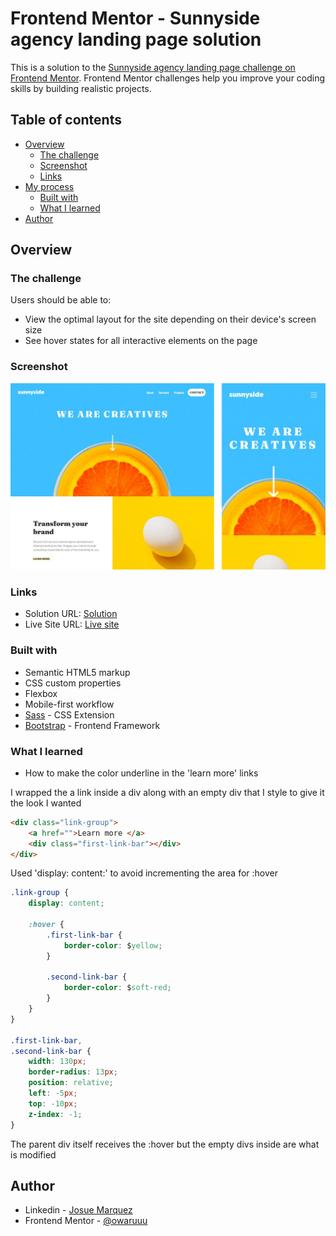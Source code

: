 # Frontend Mentor - Sunnyside agency landing page solution

This is a solution to the [Sunnyside agency landing page challenge on Frontend Mentor](https://www.frontendmentor.io/challenges/sunnyside-agency-landing-page-7yVs3B6ef). Frontend Mentor challenges help you improve your coding skills by building realistic projects.

## Table of contents

-   [Overview](#overview)
    -   [The challenge](#the-challenge)
    -   [Screenshot](#screenshot)
    -   [Links](#links)
-   [My process](#my-process)
    -   [Built with](#built-with)
    -   [What I learned](#what-i-learned)
-   [Author](#author)

## Overview

### The challenge

Users should be able to:

-   View the optimal layout for the site depending on their device's screen size
-   See hover states for all interactive elements on the page

### Screenshot

![](./assets/screenshots/siteref3.jpg)

### Links

-   Solution URL: [Solution](https://your-solution-url.com)
-   Live Site URL: [Live site](https://your-live-site-url.com)

### Built with

-   Semantic HTML5 markup
-   CSS custom properties
-   Flexbox
-   Mobile-first workflow
-   [Sass](https://sass-lang.com) - CSS Extension
-   [Bootstrap](https://getbootstrap.com) - Frontend Framework

### What I learned

- How to make the color underline in the 'learn more' links

I wrapped the a link inside a div along with an empty div that I style to give it the look I wanted
```html
<div class="link-group">
    <a href="">Learn more </a>
    <div class="first-link-bar"></div>
</div>
```

Used 'display: content:' to avoid incrementing the area for :hover
```css
.link-group {
    display: content;

    :hover {
        .first-link-bar {
            border-color: $yellow;
        }
    
        .second-link-bar {
            border-color: $soft-red;
        }
    }
}

.first-link-bar,
.second-link-bar {
    width: 130px;
    border-radius: 13px;
    position: relative;
    left: -5px;
    top: -10px;
    z-index: -1;
}
```
The parent div itself receives the :hover but the empty divs inside are what is modified

## Author

-   Linkedin - [Josue Marquez](https://www.linkedin.com/in/josuemarquez/)
-   Frontend Mentor - [@owaruuu](https://www.frontendmentor.io/profile/owaruuu)
